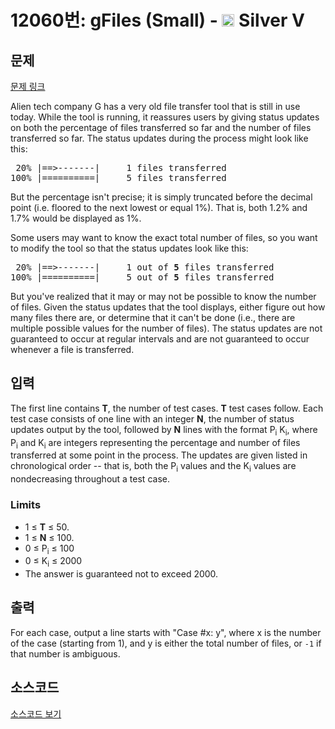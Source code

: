 # 12060번: gFiles (Small) - <img src="https://static.solved.ac/tier_small/6.svg" style="height:20px" /> Silver V

<!-- performance -->

<!-- 문제 제출 후 깃허브에 푸시를 했을 때 제출한 코드의 성능이 입력될 공간입니다.-->

<!-- end -->

## 문제

[문제 링크](https://boj.kr/12060)


<p>Alien tech company G has a very old file transfer tool that is still in use today. While the tool is running, it reassures users by giving status updates on both the percentage of files transferred so far and the number of files transferred so far. The status updates during the process might look like this:</p>

<pre> 20% |==&gt;-------|     1 files transferred
100% |==========|     5 files transferred
</pre>

<p>But the percentage isn't precise; it is simply truncated before the decimal point (i.e. floored to the next lowest or equal 1%). That is, both 1.2% and 1.7% would be displayed as 1%.</p>

<p>Some users may want to know the exact total number of files, so you want to modify the tool so that the status updates look like this:</p>

<pre> 20% |==&gt;-------|     1 out of <strong>5</strong> files transferred
100% |==========|     5 out of <strong>5</strong> files transferred
</pre>

<p>But you've realized that it may or may not be possible to know the number of files. Given the status updates that the tool displays, either figure out how many files there are, or determine that it can't be done (i.e., there are multiple possible values for the number of files). The status updates are not guaranteed to occur at regular intervals and are not guaranteed to occur whenever a file is transferred.</p>



## 입력


<p>The first line contains&nbsp;<strong>T</strong>, the number of test cases.&nbsp;<strong>T</strong>&nbsp;test cases follow. Each test case consists of one line with an integer&nbsp;<strong>N</strong>, the number of status updates output by the tool, followed by&nbsp;<strong>N</strong>&nbsp;lines with the format P<sub>i</sub>&nbsp;K<sub>i</sub>, where P<sub>i</sub>&nbsp;and K<sub>i</sub>&nbsp;are integers representing the percentage and number of files transferred at some point in the process. The updates are given listed in chronological order -- that is, both the P<sub>i</sub>&nbsp;values and the K<sub>i</sub>&nbsp;values are nondecreasing throughout a test case.</p>

<h3>Limits</h3>

<ul>
<li>1 ≤&nbsp;<strong>T</strong>&nbsp;≤ 50.</li>
<li>1 ≤&nbsp;<strong>N</strong>&nbsp;≤ 100.</li>
<li>0 ≤ P<sub>i</sub>&nbsp;≤ 100</li>
<li>0 ≤ K<sub>i</sub>&nbsp;≤ 2000</li>
<li>The answer is guaranteed not to exceed 2000.</li>
</ul>



## 출력


<p>For each case, output a line starts with "Case #x: y", where x is the number of the case (starting from 1), and y is either the total number of files, or&nbsp;<code>-1</code>&nbsp;if that number is ambiguous.</p>



## 소스코드

[소스코드 보기](gFiles%20(Small).cpp)